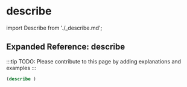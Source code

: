 # describe

import Describe from './_describe.md';

<Describe />

## Expanded Reference: describe

:::tip
TODO: Please contribute to this page by adding explanations and examples
:::

```lisp
(describe )
```
